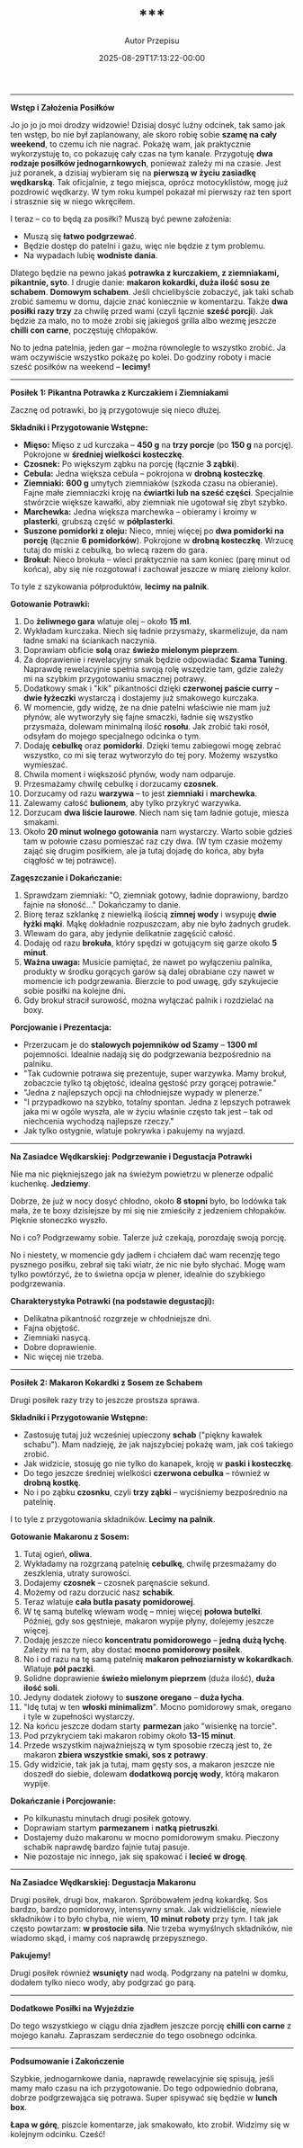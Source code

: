 ﻿---
draft: true
title: "***"
author: "Autor Przepisu"
recipe_image: images/recipe-headers/default.avif
date: 2025-08-29T17:13:22-00:00
categories: ["sniadania"]
tags: ["draft"]
tagline: "Przepis do sformatowania"
servings: 4
prep_time: 15
cook: true
cook_time: 30
calories: 300
protein: 20
fat: 10
carbohydrate: 25
---
***

**Wstęp i Założenia Posiłków**

Jo jo jo jo moi drodzy widzowie! Dzisiaj dosyć luźny odcinek, tak samo jak ten wstęp, bo nie był zaplanowany, ale skoro robię sobie **szamę na cały weekend**, to czemu ich nie nagrać. Pokażę wam, jak praktycznie wykorzystuję to, co pokazuję cały czas na tym kanale. Przygotuję **dwa rodzaje posiłków jednogarnkowych**, ponieważ zależy mi na czasie. Jest już poranek, a dzisiaj wybieram się na **pierwszą w życiu zasiadkę wędkarską**. Tak oficjalnie, z tego miejsca, oprócz motocyklistów, mogę już pozdrowić wędkarzy. W tym roku kumpel pokazał mi pierwszy raz ten sport i strasznie się w niego wkręciłem.

I teraz – co to będą za posiłki? Muszą być pewne założenia:

*   Muszą się **łatwo podgrzewać**.
*   Będzie dostęp do patelni i gazu, więc nie będzie z tym problemu.
*   Na wypadach lubię **wodniste dania**.

Dlatego będzie na pewno jakaś **potrawka z kurczakiem, z ziemniakami, pikantnie, syto**. I drugie danie: **makaron kokardki, duża ilość sosu ze schabem**. **Domowym schabem**. Jeśli chcielibyście zobaczyć, jak taki schab zrobić samemu w domu, dajcie znać koniecznie w komentarzu. Także **dwa posiłki razy trzy** za chwilę przed wami (czyli łącznie **sześć porcji**). Jak będzie za mało, no to może zrobi się jakiegoś grilla albo wezmę jeszcze **chilli con carne**, poczęstuję chłopaków.

No to jedna patelnia, jeden gar – można równolegle to wszystko zrobić. Ja wam oczywiście wszystko pokażę po kolei. Do godziny roboty i macie sześć posiłków na weekend – **lecimy!**

***

**Posiłek 1: Pikantna Potrawka z Kurczakiem i Ziemniakami**

Zacznę od potrawki, bo ją przygotowuje się nieco dłużej.

**Składniki i Przygotowanie Wstępne:**

*   **Mięso:** Mięso z ud kurczaka – **450 g** na **trzy porcje** (po **150 g** na porcję). Pokrojone w **średniej wielkości kosteczkę**.
*   **Czosnek:** Po większym ząbku na porcję (łącznie **3 ząbki**).
*   **Cebula:** Jedna większa cebula – pokrojona w **drobną kosteczkę**.
*   **Ziemniaki:** **600 g** umytych ziemniaków (szkoda czasu na obieranie). Fajne małe ziemniaczki kroję na **ćwiartki lub na sześć części**. Specjalnie stwórzcie większe kawałki, aby ziemniak nie ugotował się zbyt szybko.
*   **Marchewka:** Jedna większa marchewka – obieramy i kroimy w **plasterki**, grubszą część w **półplasterki**.
*   **Suszone pomidorki z oleju:** Nieco, mniej więcej po **dwa pomidorki na porcję** (łącznie **6 pomidorków**). Pokrojone w **drobną kosteczkę**. Wrzucę tutaj do miski z cebulką, bo wlecą razem do gara.
*   **Brokuł:** Nieco brokuła – wleci praktycznie na sam koniec (parę minut od końca), aby się nie rozgotował i zachował jeszcze w miarę zielony kolor.

To tyle z szykowania półproduktów, **lecimy na palnik**.

**Gotowanie Potrawki:**

1.  Do **żeliwnego gara** wlatuje olej – około **15 ml**.
2.  Wykładam kurczaka. Niech się ładnie przysmaży, skarmelizuje, da nam ładne smaki na ściankach naczynia.
3.  Doprawiam obficie **solą** oraz **świeżo mielonym pieprzem**.
4.  Za doprawienie i rewelacyjny smak będzie odpowiadać **Szama Tuning**. Naprawdę rewelacyjnie spełnia swoją rolę wszędzie tam, gdzie zależy mi na szybkim przygotowaniu smacznej potrawy.
5.  Dodatkowy smak i "kik" pikantności dzięki **czerwonej paście curry** – **dwie łyżeczki** wystarczą i dostajemy już smakowego kurczaka.
6.  W momencie, gdy widzę, że na dnie patelni właściwie nie mam już płynów, ale wytworzyły się fajne smaczki, ładnie się wszystko przysmaża, dolewam minimalną ilość **rosołu**. Jak zrobić taki rosół, odsyłam do mojego specjalnego odcinka o tym.
7.  Dodaję **cebulkę** oraz **pomidorki**. Dzięki temu zabiegowi mogę zebrać wszystko, co mi się teraz wytworzyło do tej pory. Możemy wszystko wymieszać.
8.  Chwila moment i większość płynów, wody nam odparuje.
9.  Przesmażamy chwilę cebulkę i dorzucamy **czosnek**.
10. Dorzucamy od razu **warzywa** – to jest **ziemniaki** i **marchewka**.
11. Zalewamy całość **bulionem**, aby tylko przykryć warzywka.
12. Dorzucam **dwa liście laurowe**. Niech nam się tam ładnie gotuje, miesza smakami.
13. Około **20 minut wolnego gotowania** nam wystarczy. Warto sobie gdzieś tam w połowie czasu pomieszać raz czy dwa. (W tym czasie możemy zająć się drugim posiłkiem, ale ja tutaj dojadę do końca, aby była ciągłość w tej potrawce).

**Zagęszczanie i Dokańczanie:**

1.  Sprawdzam ziemniaki: "O, ziemniak gotowy, ładnie doprawiony, bardzo fajnie na słoność..." Dokańczamy to danie.
2.  Biorę teraz szklankę z niewielką ilością **zimnej wody** i wsypuję **dwie łyżki mąki**. Mąkę dokładnie rozpuszczam, aby nie było żadnych grudek.
3.  Wlewam do gara, aby jedynie delikatnie zagęścić całość.
4.  Dodaję od razu **brokuła**, który spędzi w gotującym się garze około **5 minut**.
5.  **Ważna uwaga:** Musicie pamiętać, że nawet po wyłączeniu palnika, produkty w środku gorących garów są dalej obrabiane czy nawet w momencie ich podgrzewania. Bierzcie to pod uwagę, gdy szykujecie sobie posiłki na kolejne dni.
6.  Gdy brokuł stracił surowość, można wyłączać palnik i rozdzielać na boxy.

**Porcjowanie i Prezentacja:**

*   Przerzucam je do **stalowych pojemników od Szamy** – **1300 ml** pojemności. Idealnie nadają się do podgrzewania bezpośrednio na palniku.
*   "Tak cudownie potrawa się prezentuje, super warzywka. Mamy brokuł, zobaczcie tylko tą objętość, idealna gęstość przy gorącej potrawie."
*   "Jedna z najlepszych opcji na chłodniejsze wypady w plenerze."
*   "I przypadkowo na szybko, totalny spontan. Jedna z lepszych potrawek jaka mi w ogóle wyszła, ale w życiu właśnie często tak jest – tak od niechcenia wychodzą najlepsze rzeczy."
*   Jak tylko ostygnie, wlatuje pokrywka i pakujemy na wyjazd.

***

**Na Zasiadce Wędkarskiej: Podgrzewanie i Degustacja Potrawki**

Nie ma nic piękniejszego jak na świeżym powietrzu w plenerze odpalić kuchenkę. **Jedziemy**.

Dobrze, że już w nocy dosyć chłodno, około **8 stopni** było, bo lodówka tak mała, że te boxy dzisiejsze by mi się nie zmieściły z jedzeniem chłopaków. Pięknie słoneczko wyszło.

No i co? Podgrzewamy sobie. Talerze już czekają, porozdaję swoją porcję.

No i niestety, w momencie gdy jadłem i chciałem dać wam recenzję tego pysznego posiłku, zebrał się taki wiatr, że nic nie było słychać. Mogę wam tylko powtórzyć, że to świetna opcja w plener, idealnie do szybkiego podgrzewania.

**Charakterystyka Potrawki (na podstawie degustacji):**

*   Delikatna pikantność rozgrzeje w chłodniejsze dni.
*   Fajna objętość.
*   Ziemniaki nasycą.
*   Dobre doprawienie.
*   Nic więcej nie trzeba.

***

**Posiłek 2: Makaron Kokardki z Sosem ze Schabem**

Drugi posiłek razy trzy to jeszcze prostsza sprawa.

**Składniki i Przygotowanie Wstępne:**

*   Zastosuję tutaj już wcześniej upieczony **schab** ("piękny kawałek schabu"). Mam nadzieję, że jak najszybciej pokażę wam, jak coś takiego zrobić.
*   Jak widzicie, stosuję go nie tylko do kanapek, kroję w **paski i kosteczkę**.
*   Do tego jeszcze średniej wielkości **czerwona cebulka** – również w **drobną kostkę**.
*   No i po ząbku **czosnku**, czyli **trzy ząbki** – wyciśniemy bezpośrednio na patelnię.

I to tyle z przygotowania składników. **Lecimy na palnik**.

**Gotowanie Makaronu z Sosem:**

1.  Tutaj ogień, **oliwa**.
2.  Wykładamy na rozgrzaną patelnię **cebulkę**, chwilę przesmażamy do zeszklenia, utraty surowości.
3.  Dodajemy **czosnek** – czosnek paręnaście sekund.
4.  Możemy od razu dorzucić nasz **schabik**.
5.  Teraz wlatuje **cała butla pasaty pomidorowej**.
6.  W tę samą butelkę wlewam wodę – mniej więcej **połowa butelki**. Później, gdy sos gęstnieje, makaron wypije płyny, dolejemy jeszcze więcej.
7.  Dodaję jeszcze nieco **koncentratu pomidorowego** – **jedną dużą łychę**. Zależy mi na tym, aby dostać **mocno pomidorowy posiłek**.
8.  No i od razu na tę samą patelnię **makaron pełnoziarnisty w kokardkach**. Wlatuje **pół paczki**.
9.  Solidne doprawienie **świeżo mielonym pieprzem** (duża ilość), **duża ilość soli**.
10. Jedyny dodatek ziołowy to **suszone oregano** – **duża łycha**.
11. "Idę tutaj w ten **włoski minimalizm**". Mocno pomidorowy smak, oregano i tyle w zupełności wystarczy.
12. Na końcu jeszcze dodam starty **parmezan** jako "wisienkę na torcie".
13. Pod przykryciem taki makaron robimy około **13-15 minut**.
14. Przede wszystkim najważniejszą w tym sposobie rzeczą jest to, że makaron **zbiera wszystkie smaki, sos z potrawy**.
15. Gdy widzicie, tak jak ja tutaj, mam gęsty sos, a makaron jeszcze nie doszedł do siebie, dolewam **dodatkową porcję wody**, którą makaron wypije.

**Dokańczanie i Porcjowanie:**

*   Po kilkunastu minutach drugi posiłek gotowy.
*   Doprawiam startym **parmezanem** i **natką pietruszki**.
*   Dostajemy dużo makaronu w mocno pomidorowym smaku. Pieczony schabik naprawdę bardzo fajnie tutaj pasuje.
*   Nie pozostaje nic innego, jak się spakować i **lecieć w drogę**.

***

**Na Zasiadce Wędkarskiej: Degustacja Makaronu**

Drugi posiłek, drugi box, makaron. Spróbowałem jedną kokardkę. Sos bardzo, bardzo pomidorowy, intensywny smak. Jak widzieliście, niewiele składników i to było chyba, nie wiem, **10 minut roboty** przy tym. I tak jak często powtarzam: **w prostocie siła**. Nie trzeba wymyślnych składników, nie wiadomo skąd, i mamy coś naprawdę przepysznego.

**Pakujemy!**

Drugi posiłek również **wsunięty** nad wodą. Podgrzany na patelni w domku, dodałem tylko nieco wody, aby podgrzać go parą.

***

**Dodatkowe Posiłki na Wyjeździe**

Do tego wszystkiego w ciągu dnia zjadłem jeszcze porcję **chilli con carne** z mojego kanału. Zapraszam serdecznie do tego osobnego odcinka.

***

**Podsumowanie i Zakończenie**

Szybkie, jednogarnkowe dania, naprawdę rewelacyjnie się spisują, jeśli mamy mało czasu na ich przygotowanie. Do tego odpowiednio dobrana, dobrze podgrzewająca się potrawa. Super spisywać się będzie w **lunch box**.

**Łapa w górę**, piszcie komentarze, jak smakowało, kto zrobił. Widzimy się w kolejnym odcinku. Cześć!